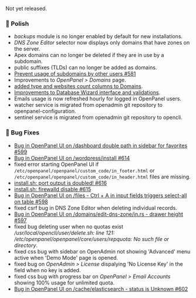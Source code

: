 Not yet released.

### 💅 Polish
- *backups* module is no longer enabled by default for new installations.
- *DNS Zone Editor* selector now displays only domains that have zones on the server.
- Apex domains can no longer be deleted if they are in use by a subdomain.
- public suffixes (TLDs) can no longer be added as domains.
- [Prevent usage of subdomains by other users #581](https://github.com/stefanpejcic/OpenPanel/issues/581)
- Improvements to *OpenPanel > Domains* page.
- [added type and websites count columns to Domains](https://i.postimg.cc/kCj8Fcsz/2025-07-31-17-54.png).
- [Improvements to Database Wizard interface and validations](https://i.postimg.cc/rVBfJ0tY/2025-07-31-19-08.png).
- Emails usage is now refreshed hourly for logged in OpenPanel users.
- watcher service is migrated from openadmin git repository to openpanel-configuration.
- sentinel service is migrated from openadmin git repository to opencli.

### 🐛 Bug Fixes
- [Bug in OpenPanel UI on /dashboard double path in sidebar for favorites #599](https://github.com/stefanpejcic/OpenPanel/issues/599)
- [Bug in OpenPanel UI on /wordpress/install #614](https://github.com/stefanpejcic/OpenPanel/issues/614)
- fixed error starting OpenPanel UI if `/etc/openpanel/openpanel/custom_code/in_footer.html` or `/etc/openpanel/openpanel/custom_code/in_header.html` files are missing.
- [install.sh: port output is doubled! #616](https://github.com/stefanpejcic/OpenPanel/issues/616)
- [install.sh: firewalld disable #615](https://github.com/stefanpejcic/OpenPanel/issues/615)
- [Bug in OpenPanel UI on /files - Ctrl + A in input fields triggers select-all on table #598](https://github.com/stefanpejcic/OpenPanel/issues/598)
- fixed csrf bug in DNS Zone Editor when deleting individual records.
- [Bug in OpenPanel UI on /domains/edit-dns-zone/in.rs - drawer height #597](https://github.com/stefanpejcic/OpenPanel/issues/597)
- fixed bug deleting user when no quotas exist */usr/local/opencli/user/delete.sh: line 121: /etc/openpanel/openpanel/core/users/repquota: No such file or directory*.
- fixed css bug with sidebar on OpenAdmin not showing 'Advanced' menu active when 'Demo Mode' page is opened.
- fixed bug on *OpenAdmin > License* dispalying 'No License Key' in the field when no key is added.
- fixed css bug with progress bar on *OpenPanel > Email Accounts* showing 100% usage for unlimited quota.
- [Bug in OpenPanel UI on /cache/elasticsearch - status is Unknown #602](https://github.com/stefanpejcic/OpenPanel/issues/602)
